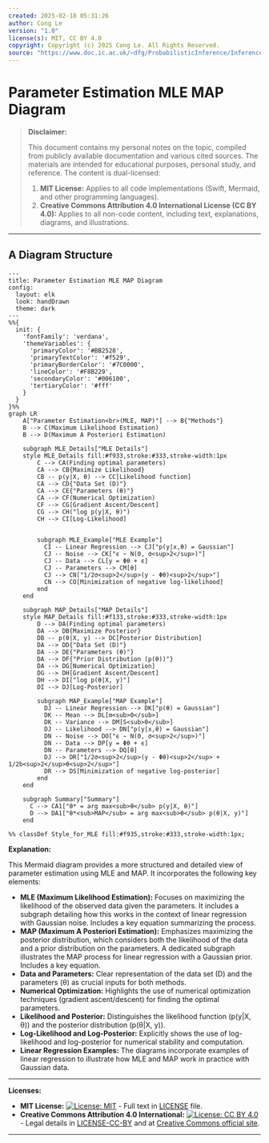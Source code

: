 ```yaml
---
created: 2025-02-18 05:31:26
author: Cong Le
version: "1.0"
license(s): MIT, CC BY 4.0
copyright: Copyright (c) 2025 Cong Le. All Rights Reserved.
source: "https://www.doc.ic.ac.uk/~dfg/ProbabilisticInference/InferenceAndMachineLearningNotes.pdf"
---
```




# Parameter Estimation MLE MAP Diagram
> **Disclaimer:**
>
> This document contains my personal notes on the topic,
> compiled from publicly available documentation and various cited sources.
> The materials are intended for educational purposes, personal study, and reference.
> The content is dual-licensed:
> 1. **MIT License:** Applies to all code implementations (Swift, Mermaid, and other programming languages).
> 2. **Creative Commons Attribution 4.0 International License (CC BY 4.0):** Applies to all non-code content, including text, explanations, diagrams, and illustrations.
---


## A Diagram Structure


```mermaid
---
title: Parameter Estimation MLE MAP Diagram
config:
  layout: elk
  look: handDrawn
  theme: dark
---
%%{
  init: {
    'fontFamily': 'verdana',
    'themeVariables': {
      'primaryColor': '#BB2528',
      'primaryTextColor': '#f529',
      'primaryBorderColor': '#7C0000',
      'lineColor': '#F8B229',
      'secondaryColor': '#006100',
      'tertiaryColor': '#fff'
    }
  }
}%%
graph LR
    A["Parameter Estimation<br>(MLE, MAP)"] --> B{"Methods"}
    B --> C(Maximum Likelihood Estimation)
    B --> D(Maximum A Posteriori Estimation)
    
    subgraph MLE_Details["MLE Details"]
    style MLE_Details fill:#f933,stroke:#333,stroke-width:1px
        C --> CA(Finding optimal parameters)
        CA --> CB{Maximize Likelihood}
        CB -- p(y|X, θ) --> CC[Likelihood function]
        CA --> CD{"Data Set (D)"}
        CA --> CE{"Parameters (θ)"}
        CA --> CF(Numerical Optimization)
        CF --> CG[Gradient Ascent/Descent]
        CG --> CH("log p(y|X, θ)")
        CH --> CI[Log-Likelihood]
        
        
        subgraph MLE_Example["MLE Example"]
          CI -- Linear Regression --> CJ["p(y|x,θ) = Gaussian"]
          CJ -- Noise --> CK["ϵ ∼ N(0, σ<sup>2</sup>)"]
          CJ -- Data --> CL[y = Φθ + ϵ]
          CJ -- Parameters --> CM[θ]
          CJ --> CN["1/2σ<sup>2</sup>(y - Φθ)<sup>2</sup>"]
          CN --> CO[Minimization of negative log-likelihood]
        end
    end
    
    subgraph MAP_Details["MAP Details"]
    style MAP_Details fill:#f133,stroke:#333,stroke-width:1px
        D --> DA(Finding optimal parameters)
        DA --> DB{Maximize Posterior}
        DB -- p(θ|X, y) --> DC[Posterior Distribution]
        DA --> DD{"Data Set (D)"}
        DA --> DE{"Parameters (θ)"}
        DA --> DF{"Prior Distribution (p(θ))"}
        DA --> DG[Numerical Optimization]
        DG --> DH[Gradient Ascent/Descent]
        DH --> DI["log p(θ|X, y)"]
        DI --> DJ[Log-Posterior]
        
        subgraph MAP_Example["MAP Example"]
          DJ -- Linear Regression --> DK["p(θ) = Gaussian"]
          DK -- Mean --> DL[m<sub>0</sub>]
          DK -- Variance --> DM[S<sub>0</sub>]
          DJ -- Likelihood --> DN["p(y|x,θ) = Gaussian"]
          DN -- Noise --> DO["ϵ ∼ N(0, σ<sup>2</sup>)"]
          DN -- Data --> DP[y = Φθ + ϵ]
          DN -- Parameters --> DQ[θ]
          DJ --> DR["1/2σ<sup>2</sup>(y - Φθ)<sup>2</sup> + 1/2b<sup>2</sup>θ<sup>2</sup>"]
          DR --> DS[Minimization of negative log-posterior]
        end
    end

    subgraph Summary["Summary"]
      C --> CA1["θ* = arg max<sub>θ</sub> p(y|X, θ)"]
      D --> DA1["θ*<sub>MAP</sub> = arg max<sub>θ</sub> p(θ|X, y)"]
    end
    
%% classDef Style_for_MLE fill:#f935,stroke:#333,stroke-width:1px;
```


**Explanation:**

This Mermaid diagram provides a more structured and detailed view of parameter estimation using MLE and MAP.  It incorporates the following key elements:

* **MLE (Maximum Likelihood Estimation):**  Focuses on maximizing the likelihood of the observed data given the parameters.  It includes a subgraph detailing how this works in the context of linear regression with Gaussian noise.  Includes a key equation summarizing the process.
* **MAP (Maximum A Posteriori Estimation):**  Emphasizes maximizing the posterior distribution, which considers both the likelihood of the data and a prior distribution on the parameters.  A dedicated subgraph illustrates the MAP process for linear regression with a Gaussian prior.  Includes a key equation.
* **Data and Parameters:** Clear representation of the data set (D) and the parameters (θ) as crucial inputs for both methods.
* **Numerical Optimization:**  Highlights the use of numerical optimization techniques (gradient ascent/descent) for finding the optimal parameters.
* **Likelihood and Posterior:** Distinguishes the likelihood function (p(y|X, θ)) and the posterior distribution (p(θ|X, y)).
* **Log-Likelihood and Log-Posterior:** Explicitly shows the use of log-likelihood and log-posterior for numerical stability and computation.
* **Linear Regression Examples:** The diagrams incorporate examples of linear regression to illustrate how MLE and MAP work in practice with Gaussian data.



---
**Licenses:**

- **MIT License:**  [![License: MIT](https://img.shields.io/badge/License-MIT-yellow.svg)](LICENSE) - Full text in [LICENSE](LICENSE) file.
- **Creative Commons Attribution 4.0 International:** [![License: CC BY 4.0](https://licensebuttons.net/l/by/4.0/88x31.png)](LICENSE-CC-BY) - Legal details in [LICENSE-CC-BY](LICENSE-CC-BY) and at [Creative Commons official site](http://creativecommons.org/licenses/by/4.0/).

---